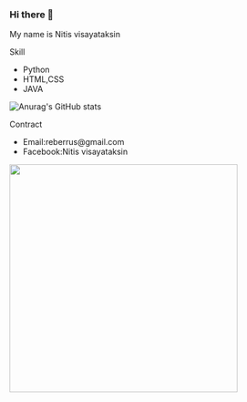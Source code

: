 ### Hi there 👋

My name is Nitis visayataksin<br>

Skill
<ul>
<li>Python</li>
<li>HTML,CSS</li>
<li>JAVA</li>
</ul>

![Anurag's GitHub stats](https://github-readme-stats.vercel.app/api?username=NervOUs11&show_icons=true&theme=radical)<br>

Contract
<ul>
<li>Email:reberrus@gmail.com</li>
<li>Facebook:Nitis visayataksin</li>
</ul>

<img width="400" height="400" src=https://user-images.githubusercontent.com/84081850/138900417-b090eb65-8958-4080-9c0e-879b0affd7aa.jpg><br>
